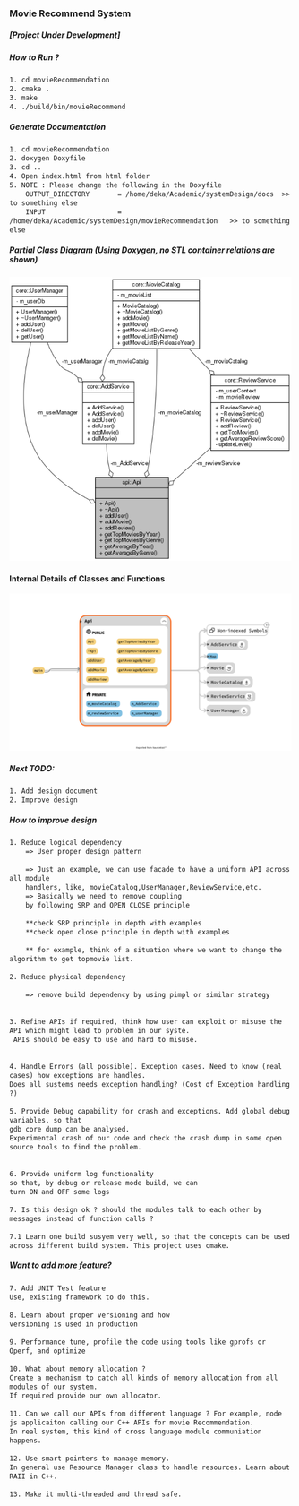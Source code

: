 ### Movie Recommend System

##### [Project Under Development]

##### How to Run ?
    1. cd movieRecommendation
    2. cmake .
    3. make
    4. ./build/bin/movieRecommend


##### Generate Documentation
    1. cd movieRecommendation
    2. doxygen Doxyfile
    3. cd ..
    4. Open index.html from html folder
    5. NOTE : Please change the following in the Doxyfile
        OUTPUT_DIRECTORY       = /home/deka/Academic/systemDesign/docs  >> to something else
        INPUT                  = /home/deka/Academic/systemDesign/movieRecommendation   >> to something else

##### Partial Class Diagram (Using Doxygen, no STL container relations are shown)
![class_diagram](https://github.com/ddeka0/systemDesign/blob/dev/movieRecommendation/api_diagram.png)

#### Internal Details of Classes and Functions

![api_class_diagram](https://github.com/ddeka0/systemDesign/blob/main/movieRecommendation/docs/images/apiClass.png)    

##### Next TODO:
    1. Add design document
    2. Improve design

##### How to improve design
    
    1. Reduce logical dependency
        => User proper design pattern
    
        => Just an example, we can use facade to have a uniform API across all module
        handlers, like, movieCatalog,UserManager,ReviewService,etc.
        => Basically we need to remove coupling
        by following SRP and OPEN CLOSE principle

        **check SRP principle in depth with examples
        **check open close principle in depth with examples

        ** for example, think of a situation where we want to change the algorithm to get topmovie list.

    2. Reduce physical dependency
        
        => remove build dependency by using pimpl or similar strategy


    3. Refine APIs if required, think how user can exploit or misuse the API which might lead to problem in our syste.
     APIs should be easy to use and hard to misuse.


    4. Handle Errors (all possible). Exception cases. Need to know (real cases) how exceptions are handles. 
    Does all sustems needs exception handling? (Cost of Exception handling ?)

    5. Provide Debug capability for crash and exceptions. Add global debug variables, so that
    gdb core dump can be analysed. 
    Experimental crash of our code and check the crash dump in some open source tools to find the problem.


    6. Provide uniform log functionality
    so that, by debug or release mode build, we can
    turn ON and OFF some logs

    7. Is this design ok ? should the modules talk to each other by messages instead of function calls ?

    7.1 Learn one build susyem very well, so that the concepts can be used across different build system. This project uses cmake.



    
##### Want to add more feature?
    
    7. Add UNIT Test feature
    Use, existing framework to do this.

    8. Learn about proper versioning and how
    versioning is used in production

    9. Performance tune, profile the code using tools like gprofs or Operf, and optimize

    10. What about memory allocation ?
    Create a mechanism to catch all kinds of memory allocation from all modules of our system.
    If required provide our own allocator.

    11. Can we call our APIs from different language ? For example, node js applicaiton calling our C++ APIs for movie Recommendation.
    In real system, this kind of cross language module communiation happens.

    12. Use smart pointers to manage memory.
    In general use Resource Manager class to handle resources. Learn about RAII in C++.

    13. Make it multi-threaded and thread safe.
